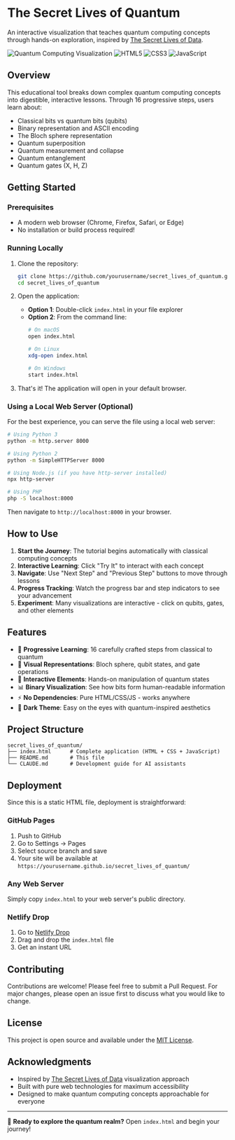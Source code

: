 # The Secret Lives of Quantum

An interactive visualization that teaches quantum computing concepts through hands-on exploration, inspired by [The Secret Lives of Data](https://thesecretlivesofdata.com/raft/).

![Quantum Computing Visualization](https://img.shields.io/badge/Quantum-Computing-blue)
![HTML5](https://img.shields.io/badge/HTML5-E34F26?logo=html5&logoColor=white)
![CSS3](https://img.shields.io/badge/CSS3-1572B6?logo=css3&logoColor=white)
![JavaScript](https://img.shields.io/badge/JavaScript-F7DF1E?logo=javascript&logoColor=black)

## Overview

This educational tool breaks down complex quantum computing concepts into digestible, interactive lessons. Through 16 progressive steps, users learn about:

- Classical bits vs quantum bits (qubits)
- Binary representation and ASCII encoding
- The Bloch sphere representation
- Quantum superposition
- Quantum measurement and collapse
- Quantum entanglement
- Quantum gates (X, H, Z)

## Getting Started

### Prerequisites

- A modern web browser (Chrome, Firefox, Safari, or Edge)
- No installation or build process required!

### Running Locally

1. Clone the repository:
   ```bash
   git clone https://github.com/yourusername/secret_lives_of_quantum.git
   cd secret_lives_of_quantum
   ```

2. Open the application:
   - **Option 1**: Double-click `index.html` in your file explorer
   - **Option 2**: From the command line:
     ```bash
     # On macOS
     open index.html
     
     # On Linux
     xdg-open index.html
     
     # On Windows
     start index.html
     ```

3. That's it! The application will open in your default browser.

### Using a Local Web Server (Optional)

For the best experience, you can serve the file using a local web server:

```bash
# Using Python 3
python -m http.server 8000

# Using Python 2
python -m SimpleHTTPServer 8000

# Using Node.js (if you have http-server installed)
npx http-server

# Using PHP
php -S localhost:8000
```

Then navigate to `http://localhost:8000` in your browser.

## How to Use

1. **Start the Journey**: The tutorial begins automatically with classical computing concepts
2. **Interactive Learning**: Click "Try It" to interact with each concept
3. **Navigate**: Use "Next Step" and "Previous Step" buttons to move through lessons
4. **Progress Tracking**: Watch the progress bar and step indicators to see your advancement
5. **Experiment**: Many visualizations are interactive - click on qubits, gates, and other elements

## Features

- 🎯 **Progressive Learning**: 16 carefully crafted steps from classical to quantum
- 🎨 **Visual Representations**: Bloch sphere, qubit states, and gate operations
- 🔄 **Interactive Elements**: Hands-on manipulation of quantum states
- 📊 **Binary Visualization**: See how bits form human-readable information
- ⚡ **No Dependencies**: Pure HTML/CSS/JS - works anywhere
- 🌙 **Dark Theme**: Easy on the eyes with quantum-inspired aesthetics

## Project Structure

```
secret_lives_of_quantum/
├── index.html      # Complete application (HTML + CSS + JavaScript)
├── README.md       # This file
└── CLAUDE.md       # Development guide for AI assistants
```

## Deployment

Since this is a static HTML file, deployment is straightforward:

### GitHub Pages
1. Push to GitHub
2. Go to Settings → Pages
3. Select source branch and save
4. Your site will be available at `https://yourusername.github.io/secret_lives_of_quantum/`

### Any Web Server
Simply copy `index.html` to your web server's public directory.

### Netlify Drop
1. Go to [Netlify Drop](https://app.netlify.com/drop)
2. Drag and drop the `index.html` file
3. Get an instant URL

## Contributing

Contributions are welcome! Please feel free to submit a Pull Request. For major changes, please open an issue first to discuss what you would like to change.

## License

This project is open source and available under the [MIT License](LICENSE).

## Acknowledgments

- Inspired by [The Secret Lives of Data](https://thesecretlivesofdata.com/) visualization approach
- Built with pure web technologies for maximum accessibility
- Designed to make quantum computing concepts approachable for everyone

---

🚀 **Ready to explore the quantum realm?** Open `index.html` and begin your journey!